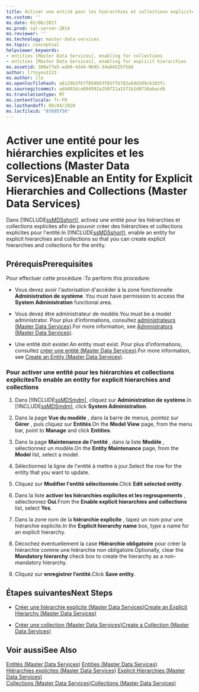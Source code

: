 ```yaml
---
title: Activer une entité pour les hiérarchies et collections explicites (Master Data Services) | Microsoft Docs
ms.custom: ''
ms.date: 03/06/2017
ms.prod: sql-server-2014
ms.reviewer: ''
ms.technology: master-data-services
ms.topic: conceptual
helpviewer_keywords:
- entities [Master Data Services], enabling for collections
- entities [Master Data Services], enabling for explicit hierarchies
ms.assetid: 380e77e5-ad60-43d4-9605-34a84525f5dd
author: lrtoyou1223
ms.author: lle
ms.openlocfilehash: a8129b3f67f050603f85ffb782a9dd209cb303fc
ms.sourcegitcommit: ad4d92dce894592a259721a1571b1d8736abacdb
ms.translationtype: MT
ms.contentlocale: fr-FR
ms.lasthandoff: 08/04/2020
ms.locfileid: "87695756"
---
```

# <a name="enable-an-entity-for-explicit-hierarchies-and-collections-master-data-services"></a><span data-ttu-id="966c1-102">Activer une entité pour les hiérarchies explicites et les collections (Master Data Services)</span><span class="sxs-lookup"><span data-stu-id="966c1-102">Enable an Entity for Explicit Hierarchies and Collections (Master Data Services)</span></span>
  <span data-ttu-id="966c1-103">Dans [!INCLUDE[ssMDSshort](../includes/ssmdsshort-md.md)], activez une entité pour les hiérarchies et collections explicites afin de pouvoir créer des hiérarchies et collections explicites pour l'entité.</span><span class="sxs-lookup"><span data-stu-id="966c1-103">In [!INCLUDE[ssMDSshort](../includes/ssmdsshort-md.md)], enable an entity for explicit hierarchies and collections so that you can create explicit hierarchies and collections for the entity.</span></span>  
  
## <a name="prerequisites"></a><span data-ttu-id="966c1-104">Prérequis</span><span class="sxs-lookup"><span data-stu-id="966c1-104">Prerequisites</span></span>  
 <span data-ttu-id="966c1-105">Pour effectuer cette procédure :</span><span class="sxs-lookup"><span data-stu-id="966c1-105">To perform this procedure:</span></span>  
  
-   <span data-ttu-id="966c1-106">Vous devez avoir l'autorisation d'accéder à la zone fonctionnelle **Administration de système** .</span><span class="sxs-lookup"><span data-stu-id="966c1-106">You must have permission to access the **System Administration** functional area.</span></span>  
  
-   <span data-ttu-id="966c1-107">Vous devez être administrateur de modèle.</span><span class="sxs-lookup"><span data-stu-id="966c1-107">You must be a model administrator.</span></span> <span data-ttu-id="966c1-108">Pour plus d’informations, consultez [administrateurs &#40;Master Data Services&#41;](administrators-master-data-services.md).</span><span class="sxs-lookup"><span data-stu-id="966c1-108">For more information, see [Administrators &#40;Master Data Services&#41;](administrators-master-data-services.md).</span></span>  
  
-   <span data-ttu-id="966c1-109">Une entité doit exister.</span><span class="sxs-lookup"><span data-stu-id="966c1-109">An entity must exist.</span></span> <span data-ttu-id="966c1-110">Pour plus d’informations, consultez [créer une entité &#40;Master Data Services&#41;](../../2014/master-data-services/create-an-entity-master-data-services.md).</span><span class="sxs-lookup"><span data-stu-id="966c1-110">For more information, see [Create an Entity &#40;Master Data Services&#41;](../../2014/master-data-services/create-an-entity-master-data-services.md).</span></span>  
  
### <a name="to-enable-an-entity-for-explicit-hierarchies-and-collections"></a><span data-ttu-id="966c1-111">Pour activer une entité pour les hiérarchies et collections explicites</span><span class="sxs-lookup"><span data-stu-id="966c1-111">To enable an entity for explicit hierarchies and collections</span></span>  
  
1.  <span data-ttu-id="966c1-112">Dans [!INCLUDE[ssMDSmdm](../includes/ssmdsmdm-md.md)], cliquez sur **Administration de système**.</span><span class="sxs-lookup"><span data-stu-id="966c1-112">In [!INCLUDE[ssMDSmdm](../includes/ssmdsmdm-md.md)], click **System Administration**.</span></span>  
  
2.  <span data-ttu-id="966c1-113">Dans la page **Vue du modèle** , dans la barre de menus, pointez sur **Gérer** , puis cliquez sur **Entités**.</span><span class="sxs-lookup"><span data-stu-id="966c1-113">On the **Model View** page, from the menu bar, point to **Manage** and click **Entities**.</span></span>  
  
3.  <span data-ttu-id="966c1-114">Dans la page **Maintenance de l'entité** , dans la liste **Modèle** , sélectionnez un modèle.</span><span class="sxs-lookup"><span data-stu-id="966c1-114">On the **Entity Maintenance** page, from the **Model** list, select a model.</span></span>  
  
4.  <span data-ttu-id="966c1-115">Sélectionnez la ligne de l'entité à mettre à jour.</span><span class="sxs-lookup"><span data-stu-id="966c1-115">Select the row for the entity that you want to update.</span></span>  
  
5.  <span data-ttu-id="966c1-116">Cliquez sur **Modifier l'entité sélectionnée**.</span><span class="sxs-lookup"><span data-stu-id="966c1-116">Click **Edit selected entity**.</span></span>  
  
6.  <span data-ttu-id="966c1-117">Dans la liste **activer les hiérarchies explicites et les regroupements** , sélectionnez **Oui**.</span><span class="sxs-lookup"><span data-stu-id="966c1-117">From the **Enable explicit hierarchies and collections** list, select **Yes**.</span></span>  
  
7.  <span data-ttu-id="966c1-118">Dans la zone nom de la **hiérarchie explicite** , tapez un nom pour une hiérarchie explicite.</span><span class="sxs-lookup"><span data-stu-id="966c1-118">In the **Explicit hierarchy name** box, type a name for an explicit hierarchy.</span></span>  
  
8.  <span data-ttu-id="966c1-119">Décochez éventuellement la case **Hiérarchie obligatoire** pour créer la hiérarchie comme une hiérarchie non obligatoire.</span><span class="sxs-lookup"><span data-stu-id="966c1-119">Optionally, clear the **Mandatory hierarchy** check box to create the hierarchy as a non-mandatory hierarchy.</span></span>  
  
9. <span data-ttu-id="966c1-120">Cliquez sur **enregistrer l’entité**.</span><span class="sxs-lookup"><span data-stu-id="966c1-120">Click **Save entity**.</span></span>  
  
## <a name="next-steps"></a><span data-ttu-id="966c1-121">Étapes suivantes</span><span class="sxs-lookup"><span data-stu-id="966c1-121">Next Steps</span></span>  
  
-   [<span data-ttu-id="966c1-122">Créer une hiérarchie explicite &#40;Master Data Services&#41;</span><span class="sxs-lookup"><span data-stu-id="966c1-122">Create an Explicit Hierarchy &#40;Master Data Services&#41;</span></span>](../../2014/master-data-services/create-an-explicit-hierarchy-master-data-services.md)  
  
-   [<span data-ttu-id="966c1-123">Créer une collection &#40;Master Data Services&#41;</span><span class="sxs-lookup"><span data-stu-id="966c1-123">Create a Collection &#40;Master Data Services&#41;</span></span>](../../2014/master-data-services/create-a-collection-master-data-services.md)  
  
## <a name="see-also"></a><span data-ttu-id="966c1-124">Voir aussi</span><span class="sxs-lookup"><span data-stu-id="966c1-124">See Also</span></span>  
 <span data-ttu-id="966c1-125">[Entités &#40;Master Data Services&#41;](../../2014/master-data-services/entities-master-data-services.md) </span><span class="sxs-lookup"><span data-stu-id="966c1-125">[Entities &#40;Master Data Services&#41;](../../2014/master-data-services/entities-master-data-services.md) </span></span>  
 <span data-ttu-id="966c1-126">[Hiérarchies explicites &#40;Master Data Services&#41;](../../2014/master-data-services/explicit-hierarchies-master-data-services.md) </span><span class="sxs-lookup"><span data-stu-id="966c1-126">[Explicit Hierarchies &#40;Master Data Services&#41;](../../2014/master-data-services/explicit-hierarchies-master-data-services.md) </span></span>  
 [<span data-ttu-id="966c1-127">Collections &#40;Master Data Services&#41;</span><span class="sxs-lookup"><span data-stu-id="966c1-127">Collections &#40;Master Data Services&#41;</span></span>](../../2014/master-data-services/collections-master-data-services.md)  
  
  
